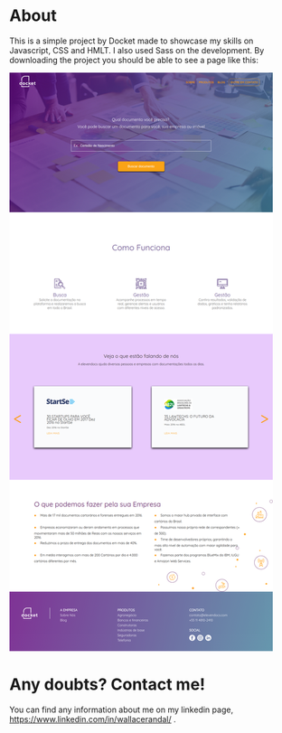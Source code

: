 # About
This is a simple project by Docket made to showcase my skills on Javascript, CSS and HMLT. I also used Sass on the development. By downloading the project you should be able to see a page like this: 

![alt text](source/img/snapshot.png)

# Any doubts? Contact me!

You can find any information about me on my linkedin page, https://www.linkedin.com/in/wallacerandal/ .